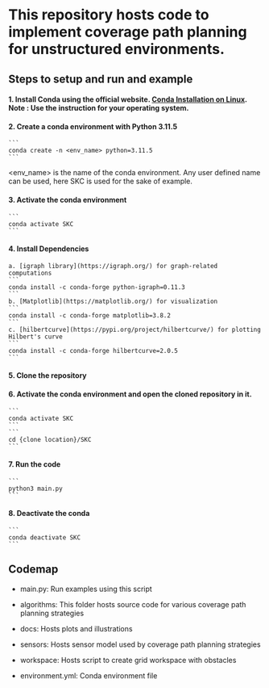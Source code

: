 # This repository hosts code to implement coverage path planning for unstructured environments. #

## Steps to setup and run and example
#### 1. Install Conda using the official website. [Conda Installation on Linux](https://docs.conda.io/projects/conda/en/latest/user-guide/install/linux.html). Note : Use the instruction for your operating system.
#### 2. Create a conda environment with Python 3.11.5
    ```
    conda create -n <env_name> python=3.11.5
    ```
<env_name> is the name of the conda environment. Any user defined name can be used, here SKC is used for the sake of example.

#### 3. Activate the conda environment
    ```
    conda activate SKC
    ```

#### 4. Install Dependencies

    a. [igraph library](https://igraph.org/) for graph-related computations
    ```
    conda install -c conda-forge python-igraph=0.11.3
    ```
    b. [Matplotlib](https://matplotlib.org/) for visualization
    ```
    conda install -c conda-forge matplotlib=3.8.2
    ```
    c. [hilbertcurve](https://pypi.org/project/hilbertcurve/) for plotting Hilbert's curve
    ```
    conda install -c conda-forge hilbertcurve=2.0.5
    ```

#### 5. Clone the repository

#### 6. Activate the conda environment and open the cloned repository in it.
    ```
    conda activate SKC
    ```
    ```
    cd {clone location}/SKC
    ```

#### 7. Run the code
    ```
    python3 main.py
    ```

#### 8. Deactivate the conda 
    ```
    conda deactivate SKC
    ```

## Codemap

* main.py: Run examples using this script

* algorithms: This folder hosts source code for various coverage path planning strategies 

* docs: Hosts plots and illustrations

* sensors: Hosts sensor model used by coverage path planning strategies

* workspace: Hosts script to create grid workspace with obstacles

* environment.yml: Conda environment file

